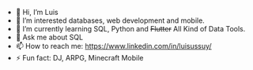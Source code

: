 
- 👋 Hi, I’m Luis
- 👀 I’m interested databases, web development and mobile.
- 🌱 I’m currently learning SQL, Python and ~~Flutter~~ All Kind of Data Tools. 
- 💬 Ask me about SQL 
- 📫 How to reach me: https://www.linkedin.com/in/luisussuy/ 
- ⚡ Fun fact: DJ, ARPG, Minecraft Mobile

<!---
UssuyNeumann/UssuyNeumann is a ✨ special ✨ repository because its `README.md` (this file) appears on your GitHub profile.
You can click the Preview link to take a look at your changes.
--->
